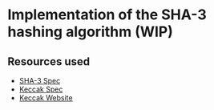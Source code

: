 # Implementation of the SHA-3 hashing algorithm (WIP)

## Resources used

- [SHA-3 Spec](https://nvlpubs.nist.gov/nistpubs/FIPS/NIST.FIPS.202.pdf)
- [Keccak Spec](https://keccak.team/files/Keccak-reference-3.0.pdf)
- [Keccak Website](https://keccak.team/)
